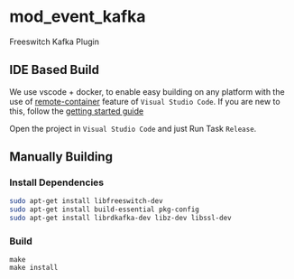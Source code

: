 # mod_event_kafka
Freeswitch Kafka Plugin

## IDE Based Build

We use vscode + docker, to enable easy building on any platform with the use of [remote-container](https://code.visualstudio.com/docs/remote/containers#_getting-started) feature of `Visual Studio Code`. If you are new to this, follow the [getting started guide](https://code.visualstudio.com/docs/remote/containers#_getting-started) 

Open the project in `Visual Studio Code` and just Run Task `Release`.


## Manually Building

### Install Dependencies
```bash
sudo apt-get install libfreeswitch-dev
sudo apt-get install build-essential pkg-config 
sudo apt-get install librdkafka-dev libz-dev libssl-dev
```

### Build

```
make
make install
```


